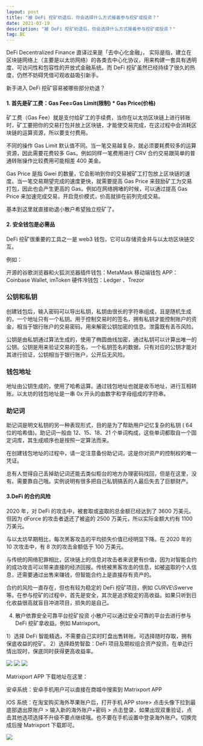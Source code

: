 ```yaml
---
layout: post
title: "被 DeFi 挖矿劝退后，你会选择什么方式接着参与挖矿或投资？"
date: 2021-03-19
description: "被 DeFi 挖矿劝退后，你会选择什么方式接着参与挖矿或投资？"
tag: BC
--- 
```


DeFi Decentralized Finance 直译过来是「去中心化金融」， 实际是指，建立在区块链网络上（主要是以太坊网络）的各类去中心化协议，用来构建一套具有透明度、可访问性和包容性的开放式金融系统。而 DeFi 挖矿虽然已经持续了很久的热度，仍然不妨碍凭借可观收益吸引新手。

新手进入 DeFi 挖矿容易被哪些部分劝退？

#### 1. 首先是矿工费：Gas Fee=Gas Limit(限制) * Gas Price(价格)
矿工费（Gas Fee）就是支付给矿工的手续费，当你在以太坊区块链上进行转账时，矿工要把你的交易打包并放上区块链，才能使交易完成，在这过程中会消耗区块链的运算资源，所以要支付费用。

不同的操作 Gas Limit 默认值不同。当一笔交易越复杂，就必须要耗费较多的运算资源，因此需要花费较多 Gas。例如同样一笔费用进行 CRV 合约交易跟简单的普通转账操作比较费用可能相差 400 美金。

Gas Price 是指 Gwei 的数量，它会影响到你的交易被矿工打包放上区块链的速度。当一笔交易期望完成的速度更快，就需要提高 Gas Price 来鼓励矿工为交易打包，因此也会产生更高的 Gas。例如在网络拥堵的时候，可以通过提高 Gas Price 来加速完成交易，开启竞价模式，价高就排在前列完成交易。

基本到这里就直接劝退小散户希望独立挖矿了。

#### 2. 安全钱包是必需品
DeFi 挖矿很重要的工具之一是 web3 钱包，它可以存储资金并与以太坊区块链交互。

例如：

开源的谷歌浏览器和火狐浏览器插件钱包：MetaMask
移动端钱包 APP：Coinbase Wallet, imToken
硬件冷钱包：Ledger 、Trezor
### 公钥和私钥
创建钱包后，输入密码可以导出私钥，私钥由很长的字符串组成，且是随机生成的，一个地址只有一个私钥。用于控制交易时的签名，拥有私钥才能控制账户的资金，相当于银行账户的交易密码，用来解密公钥加密的信息。泄露既有丢币风险。

公钥是由私钥通过算法生成的，使用了椭圆曲线加密，通过私钥可以计算出唯一的公钥。公钥是用来验证交易的签名，一个私钥签名的数据，只有对应的公钥才能对其进行验证，公钥相当于银行账户，公开后无风险。
### 钱包地址

地址由公钥生成的，使用了哈希运算。通过钱包地址也就是收币地址，进行互相转账。以太坊的钱包地址是一串 0x 开头的由数字和字母组成的字符串。

### 助记词
助记词是明文私钥的另一种表现形式，目的是为了帮助用户记忆复杂的私钥 ( 64 位的哈希值)。助记词一般由 12、15、18、21 个单词构成，这些单词都取自一个固定词库，其生成顺序也是按照一定算法而来。

在创建钱包地址的过程中，请一定注意备份助记词，这是你对资产的控制权的唯一凭证。

总有人觉得自己丢掉助记词还能去类似柜台的地方办理密码找回，但是在这里，没有。需要靠自己哦。实例说明有很多把自己私钥搞丢的人最后失去了巨额财产。

#### 3.DeFi 的合约风险
2020 年，对 DeFi 的攻击中，被套取或盗取的总金额已经达到了 3600 万美元。但因为 dForce 的攻击者退还了被盗的 2500 万美元，所以实际金额大约有 1100 万美元。

与以太坊早期相比，每次黑客攻击的平均损失价值已经明显下降。在 2020 年的 10 次攻击中，有 8 次的攻击金额低于 100 万美元。

与传统的网络犯罪相比，区块链上的信息对攻击者来说更有价值，因为对智能合约的成功攻击可以带来直接的经济回报。传统被黑客攻击的信息，如被盗取的个人信息，还需要通过出售来赚钱，但智能合约上是直接存有资产的。

合约的风险一直存在，但也有较为稳定的 DeFi 挖矿项目，例如 CURVE\Swerve 等。在参与挖矿的过程中，首先是安全，其次是追求稳定的高收益。如果只听到日化收益很高就盲目冲进项目，损失的是自己。

4. 散户依靠安全可靠平台挖矿投资
小散户可以通过安全可靠的平台去进行参与 DeFi 挖矿拿收益。例如 Matrixport。

1）选择 DeFi 智能精选，不需要自己实时盯盘出售转账。可选择随时存取，拥有保底收益的挖矿。
2）选择趋势智盈：DeFi 项目及期权组合资产投资。在单边行情出现时，保底同时获得更高收益率。

![](/images/posts/bc/0315.05.jpg)
![](/images/posts/bc/0315.06.jpg)
![](/images/posts/bc/0315.07.jpg)

Matrixport APP 下载地址在这里：

安卓系统：安卓手机用户可以直接在商城中搜索到 Matrixport APP

IOS 系统：在淘宝购买海外苹果账户后，打开手机 APP store> 点击头像下拉到最底部退出原账户 > 输入新的海外账户+密码 > 点击登录，如果出现双重验证，点击其他选项选择不升级不要点继续哦。也不要在手机设置中登录海外账户。切换完成后搜 Matrixport 下载即可。

![](/images/posts/bc/0315.08.jpg)